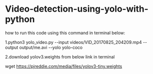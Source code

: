 # Video-detection-using-yolo-with-python
how to run this code using this command  in terminal below:







1.python3 yolo_video.py --input videos/VID_20170825_204209.mp4 --output output/me.avi --yolo yolo-coco






2.download yolov3.weights from below link in terminal



wget https://pjreddie.com/media/files/yolov3-tiny.weights






